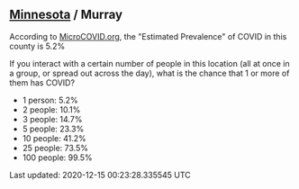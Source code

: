 
## [Minnesota](/united-states/minnesota) / Murray

According to [MicroCOVID.org](http://microcovid.org),
the "Estimated Prevalence" of COVID in this county is 5.2%

If you interact with a certain number of people in this location
(all at once in a group, or spread out across the day), what is the chance that
1 or more of them has COVID?

- 1 person: 5.2%
- 2 people: 10.1%
- 3 people: 14.7%
- 5 people: 23.3%
- 10 people: 41.2%
- 25 people: 73.5%
- 100 people: 99.5%

Last updated: 2020-12-15 00:23:28.335545 UTC
